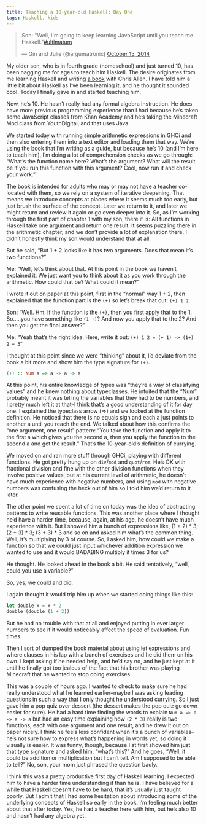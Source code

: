 ```yaml
---
title: Teaching a 10-year-old Haskell: Day One
tags: Haskell, kids
---
```


<blockquote class="twitter-tweet" data-lang="en"><p lang="en" dir="ltr">Son: &quot;Well, I&#39;m going to keep learning JavaScript until you teach me Haskell.&quot;<a href="https://twitter.com/hashtag/ultimatum?src=hash">#ultimatum</a></p>&mdash; Gin and Julie (@argumatronic) <a href="https://twitter.com/argumatronic/status/522440942918586369">October 15, 2014</a></blockquote>
<script async src="//platform.twitter.com/widgets.js" charset="utf-8"></script>

My older son, who is in fourth grade (homeschool) and just turned 10, has been nagging me for ages to teach him Haskell. The desire originates from me learning Haskell and writing [a book](http://haskellbook.com/) with Chris Allen. I have told him a little bit about Haskell as I’ve been learning it, and he thought it sounded cool. Today I finally gave in and started teaching him.

Now, he’s 10. He hasn’t really had any formal algebra instruction. He does have more previous programming experience than I had because he’s taken some JavaScript classes from Khan Academy and he’s taking the Minecraft Mod class from YouthDigital, and that uses Java.

We started today with running simple arithmetic expressions in GHCi and then also entering them into a text editor and loading them that way. We’re using the book that I’m writing as a guide, but because he’s 10 (and I’m here to teach him), I’m doing a lot of comprehension checks as we go through: “What’s the function name here? What’s the argument? What will the result be if you run this function with this argument? Cool, now run it and check your work.”

The book is intended for adults who may or may not have a teacher co-located with them, so we rely on a system of iterative deepening. That means we introduce concepts at places where it seems much too early, but just brush the surface of the concept. Later we return to it, and later we might return and review it again or go even deeper into it. So, as I’m working through the first part of chapter 1 with my son, there it is: All functions in Haskell take one argument and return one result. It seems puzzling there in the arithmetic chapter, and we don’t provide a lot of explanation there. I didn’t honestly think my son would understand that at all.

But he said, “But 1 + 2 looks like it has two arguments. Does that mean it’s two functions?”

Me: “Well, let’s think about that. At this point in the book we haven’t explained it. We just want you to think about it as you work through the arithmetic. How could that be? What could it mean?”

I wrote it out on paper at this point, first in the “normal” way 1 + 2, then explained that the function part is the `(+)` so let’s break that out: `(+) 1 2`.

Son: “Well. Hm. If the function is the `(+)`, then you first apply that to the 1. So…..you have something like `(1 +)`? And now you apply that to the 2? And then you get the final answer?”

Me: “Yeah that’s the right idea. Here, write it out: `(+) 1 2 = (+ 1) -> (1+)  2 = 3`”

I thought at this point since we were “thinking” about it, I’d deviate from the book a bit more and show him the type signature for `(+)`.

```haskell
(+) :: Num a => a -> a -> a
```

At this point, his entire knowledge of types was “they’re a way of classifying values” and he knew nothing about typeclasses. He intuited that the “Num” probably meant it was telling the variables that they had to be numbers, and I pretty much left it at that–I think that’s a good understanding of it for day one. I explained the typeclass arrow (=>) and we looked at the function definition. He noticed that there is no equals sign and each a just points to another a until you reach the end. We talked about how this confirms the “one argument, one result” pattern: “You take the function and apply it to the first a which gives you the second a, then you apply the function to the second a and get the result.” That’s the 10-year-old’s definition of currying.

We moved on and ran more stuff through GHCi, playing with different functions. He got pretty hung up on `div`/`mod` and `quot`/`rem`. He’s OK with fractional division and fine with the other division functions when they involve positive values, but at his current level of arithmetic, he doesn’t have much experience with negative numbers, and using `mod` with negative numbers was confusing the heck out of him so I told him we’d return to it later.

The other point we spent a lot of time on today was the idea of abstracting patterns to write reusable functions. This was another place where I thought he’d have a harder time, because, again, at his age, he doesn’t have much experience with it. But I showed him a bunch of expressions like, (1 + 2) * 3; (2 + 3) * 3; (3 + 3) * 3 and so on and asked him what’s the common thing. Well, it’s multiplying by 3 of course. So, I asked him, how could we make a function so that we could just input whichever addition expression we wanted to use and it would BADABING multiply it times 3 for us?

He thought. He looked ahead in the book a bit. He said tentatively, “well, could you use a variable?”

So, yes, we could and did.

I again thought it would trip him up when we started doing things like this:

```haskell
let double x = x * 2
double (double (1 + 2))
```

But he had no trouble with that at all and enjoyed putting in ever larger numbers to see if it would noticeably affect the speed of evaluation. Fun times.

Then I sort of dumped the book material about using let expressions and where clauses in his lap with a bunch of exercises and he did them on his own. I kept asking if he needed help, and he’d say no, and he just kept at it until he finally got too jealous of the fact that his brother was playing Minecraft that he wanted to stop doing exercises.

This was a couple of hours ago. I wanted to check to make sure he had really understood what he learned earlier–maybe I was asking leading questions in such a way that I only thought he understood currying. So I just gave him a pop quiz over dessert (the dessert makes the pop quiz go down easier for sure). He had a hard time finding the words to explain `Num a => a -> a -> a` but had an easy time explaining how `(2 * 3)` really is two functions, each with one argument and one result, and he drew it out on paper nicely. I think he feels less confident when it’s a bunch of variables–he’s not sure how to express what’s happening in words yet, so doing it visually is easier. It was funny, though, because I at first showed him just that type signature and asked him, “what’s this?” And he goes, “Well, it could be addition or multiplication but I can’t tell. Am I supposed to be able to tell?” No, son, your mom just phrased the question badly.

I think this was a pretty productive first day of Haskell learning. I expected him to have a harder time understanding it than he is. I have believed for a while that Haskell doesn’t have to be hard, that it’s usually just taught poorly. But I admit that I had some hesitation about introducing some of the underlying concepts of Haskell so early in the book. I’m feeling much better about that after today. Yes, he had a teacher here with him, but he’s also 10 and hasn’t had any algebra yet.